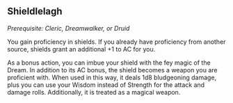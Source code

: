 ## Shieldlelagh
*Prerequisite: Cleric, Dreamwalker, or Druid*

You gain proficiency in shields. If you already have proficiency from another source, shields grant an additional +1 to AC for you.

As a bonus action, you can imbue your shield with the fey magic of the Dream. In addition to its AC bonus, the shield becomes a weapon you are proficient with. When used in this way, it deals 1d8 bludgeoning damage, plus you can use your Wisdom instead of Strength for the attack and damage rolls. Additionally, it is treated as a magical weapon.

